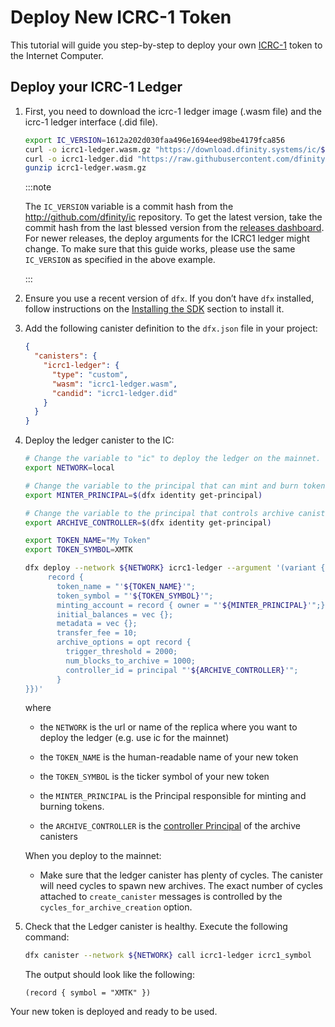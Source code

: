 # Deploy New ICRC-1 Token

This tutorial will guide you step-by-step to deploy your own [ICRC-1](https://github.com/dfinity/ICRC-1/blob/main/standards/ICRC-1/README.md) token to the Internet Computer.

## Deploy your ICRC-1 Ledger

1.  First, you need to download the icrc-1 ledger image (.wasm file) and the icrc-1 ledger interface (.did file). 

     ``` sh
     export IC_VERSION=1612a202d030faa496e1694eed98be4179fca856
     curl -o icrc1-ledger.wasm.gz "https://download.dfinity.systems/ic/$IC_VERSION/canisters/ic-icrc1-ledger.wasm.gz"
     curl -o icrc1-ledger.did "https://raw.githubusercontent.com/dfinity/ic/$IC_VERSION/rs/rosetta-api/icrc1/ledger/icrc1.did"
     gunzip icrc1-ledger.wasm.gz
    ```

    :::note

    The `IC_VERSION` variable is a commit hash from the <http://github.com/dfinity/ic> repository. To get the latest version, take the commit hash from the last blessed version from the [releases dashboard](https://dashboard.internetcomputer.org/releases). For newer releases, the deploy arguments for the ICRC1 ledger might change. To make sure that this guide works, please use the same `IC_VERSION` as specified in the above example.

    :::

2.  Ensure you use a recent version of `dfx`. If you don’t have `dfx` installed, follow instructions on the [Installing the SDK](../../setup/install/index.mdx) section to install it.

3.  Add the following canister definition to the `dfx.json` file in your project:

    ``` json
    {
      "canisters": {
        "icrc1-ledger": {
          "type": "custom",
          "wasm": "icrc1-ledger.wasm",
          "candid": "icrc1-ledger.did"
        }
      }
    }
    ```

4.  Deploy the ledger canister to the IC:

    ``` bash
    # Change the variable to "ic" to deploy the ledger on the mainnet.
    export NETWORK=local

    # Change the variable to the principal that can mint and burn tokens.
    export MINTER_PRINCIPAL=$(dfx identity get-principal)

    # Change the variable to the principal that controls archive canisters.
    export ARCHIVE_CONTROLLER=$(dfx identity get-principal)

    export TOKEN_NAME="My Token"
    export TOKEN_SYMBOL=XMTK

    dfx deploy --network ${NETWORK} icrc1-ledger --argument '(variant { Init = 
         record {
           token_name = "'${TOKEN_NAME}'";
           token_symbol = "'${TOKEN_SYMBOL}'";
           minting_account = record { owner = "'${MINTER_PRINCIPAL}'";};
           initial_balances = vec {};
           metadata = vec {};
           transfer_fee = 10;
           archive_options = opt record {
             trigger_threshold = 2000;
             num_blocks_to_archive = 1000;
             controller_id = principal "'${ARCHIVE_CONTROLLER}'";
           }
    }})'
    ```

    where

    -   the `NETWORK` is the url or name of the replica where you want to deploy the ledger (e.g. use ic for the mainnet)

    -   the `TOKEN_NAME` is the human-readable name of your new token

    -   the `TOKEN_SYMBOL` is the ticker symbol of your new token

    -   the `MINTER_PRINCIPAL` is the Principal responsible for minting and burning tokens.

    -   the `ARCHIVE_CONTROLLER` is the [controller Principal](../../setup/cycles/cycles-wallet.md#controller-and-custodian-roles) of the archive canisters

    <div class="important">

    When you deploy to the mainnet:

    -   Make sure that the ledger canister has plenty of cycles. The canister will need cycles to spawn new archives. The exact number of cycles attached to `create_canister` messages is controlled by the `cycles_for_archive_creation` option.

    </div>

5.  Check that the Ledger canister is healthy. Execute the following command:

    ``` sh
    dfx canister --network ${NETWORK} call icrc1-ledger icrc1_symbol
    ```

    The output should look like the following:

        (record { symbol = "XMTK" })

Your new token is deployed and ready to be used.
